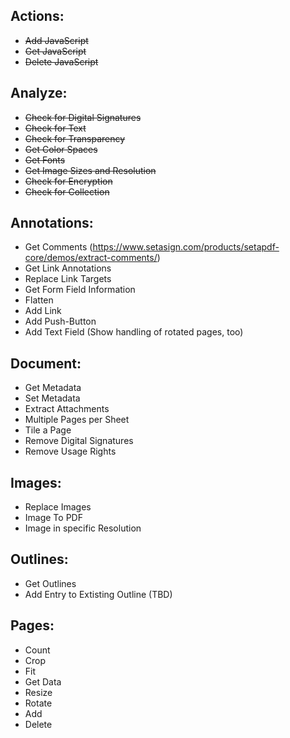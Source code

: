 ## Actions:
- ~~Add JavaScript~~
- ~~Get JavaScript~~
- ~~Delete JavaScript~~

## Analyze:
- ~~Check for Digital Signatures~~
- ~~Check for Text~~
- ~~Check for Transparency~~
- ~~Get Color Spaces~~
- ~~Get Fonts~~
- ~~Get Image Sizes and Resolution~~
- ~~Check for Encryption~~
- ~~Check for Collection~~

## Annotations:
- Get Comments (https://www.setasign.com/products/setapdf-core/demos/extract-comments/)
- Get Link Annotations
- Replace Link Targets
- Get Form Field Information
- Flatten
- Add Link
- Add Push-Button
- Add Text Field
    (Show handling of rotated pages, too)

## Document:
- Get Metadata
- Set Metadata
- Extract Attachments
- Multiple Pages per Sheet
- Tile a Page
- Remove Digital Signatures
- Remove Usage Rights

## Images:
- Replace Images
- Image To PDF
- Image in specific Resolution

## Outlines:
- Get Outlines
- Add Entry to Extisting Outline (TBD)

## Pages:
- Count
- Crop
- Fit
- Get Data
- Resize
- Rotate
- Add
- Delete

